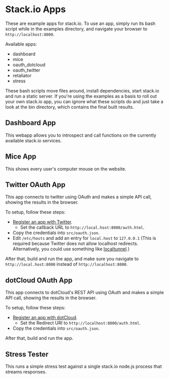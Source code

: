# Stack.io Apps #

These are example apps for stack.io. To use an app, simply run its bash script
while in the examples directory, and navigate your browser to
`http://localhost:8000`.

Available apps:
 * dashboard
 * mice
 * oauth_dotcloud
 * oauth_twitter
 * retaliator
 * stress

These bash scripts move files around, install dependencies, start stack.io
and run a static server. If you're using the examples as a basis to roll
out your own stack.io app, you can ignore what these scripts do and just take
a look at the bin directory, which contains the final built results.

## Dashboard App ##

This webapp allows you to introspect and call functions on the currently
available stack.io services.

## Mice App ##

This shows every user's computer mouse on the website.

## Twitter OAuth App ##

This app connects to twitter using OAuth and makes a simple API call, showing
the results in the browser.

To setup, follow these steps:
 * [Register an app with Twitter](https://dev.twitter.com/apps/new).
   * Set the callback URL to `http://local.host:8000/auth.html`.
 * Copy the credentials into `src/oauth.json`.
 * Edit `/etc/hosts` and add an entry for `local.host` to `127.0.0.1`
   (This is required because Twitter does not allow localhost redirects.
   Alternatively, you could use something like
   [localtunnel](http://progrium.com/localtunnel/).)

After that, build and run the app, and make sure you navigate to
`http://local.host:8000` instead of `http://localhost:8000`.

## dotCloud OAuth App ##

This app connects to dotCloud's REST API using OAuth and makes a simple API
call, showing the results in the browser.

To setup, follow these steps:
 * [Register an app with dotCloud](https://www.dotcloud.com/settings/oauth2/clients/new).
   * Set the Redirect URI to `http://localhost:8000/auth.html`.
 * Copy the credentials into `src/oauth.json`.

After that, build and run the app.

## Stress Tester ##

This runs a simple stress test against a single stack.io node.js process that
streams responses.